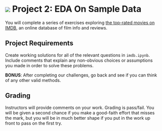 # ![](https://ga-dash.s3.amazonaws.com/production/assets/logo-9f88ae6c9c3871690e33280fcf557f33.png) Project 2: EDA On Sample Data

You will complete a series of exercises exploring [the top-rated movies on IMDB](./data/imdb_1000.csv), an online database of film info and reviews.

## Project Requirements

Create working solutions for all of the relevant questions in `imdb.ipynb`. Include comments that explain any non-obvious choices or assumptions you made in order to solve these problems.

**BONUS**: After completing our challenges, go back and see if you can think of any other valid methods.

## Grading

Instructors will provide comments on your work. Grading is pass/fail. You will be given a second chance if you make a good-faith effort that misses the mark, but you will be in much better shape if you put in the work up front to pass on the first try.
